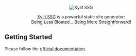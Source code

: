 <div align="center">

![Xylit SSG](https://ssg.xylit.dev/_astro/logo.C-IlfLKp_Z24Y88P.svg "Xylit SSG")

[Xylit SSG](https://ssg.xylit.dev) is a powerful static site generator:  
Being Less Bloated... Being More Straightforward!

</div>

## Getting Started

Please follow the [official documentation](https://ssg.xylit.dev/getting-started/installation-and-setup/).
